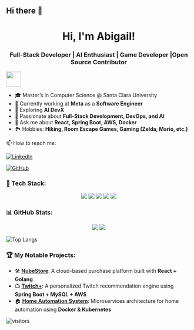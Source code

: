 ## Hi there 👋

<!--
**AAbiAbi/AAbiAbi** is a ✨ _special_ ✨ repository because its `README.md` (this file) appears on your GitHub profile.

Here are some ideas to get you started:



-->
<h1 align="center">Hi, I'm Abigail!</h1>
<h3 align="center">Full-Stack Developer | AI Enthusiast | Game Developer |Open Source Contributor</h3>

<img src="https://media.giphy.com/media/hvRJCLFzcasrR4ia7z/giphy.gif" width="40px">

- 🎓 Master’s in Computer Science @ Santa Clara University
- 🔭 Currently working at **Meta** as a **Software Engineer**
- 🌱 Exploring **AI DevX**
- 🚀 Passionate about **Full-Stack Development, DevOps, and AI**
- 💬 Ask me about **React, Spring Boot, AWS, Docker**
- 🏞 Hobbies: **Hiking, Room Escape Games, Gaming (Zelda, Mario, etc.)**

📫 How to reach me:

[![LinkedIn](https://img.shields.io/badge/LinkedIn-Profile-blue?style=flat-square&logo=linkedin)](https://www.linkedin.com/in/ningchen-liang-62756b23a/)

[![GitHub](https://img.shields.io/badge/GitHub-AAbiAbi-181717?style=flat-square&logo=github)](https://github.com/AAbiAbi)


### 🚀 Tech Stack:
<p align="center">
  <img src="https://img.shields.io/badge/Java-ED8B00?style=for-the-badge&logo=java&logoColor=white" />
  <img src="https://img.shields.io/badge/Spring_Boot-6DB33F?style=for-the-badge&logo=spring&logoColor=white" />
  <img src="https://img.shields.io/badge/React-61DAFB?style=for-the-badge&logo=react&logoColor=white" />
  <img src="https://img.shields.io/badge/Docker-2496ED?style=for-the-badge&logo=docker&logoColor=white" />
  <img src="https://img.shields.io/badge/AWS-FF9900?style=for-the-badge&logo=amazonaws&logoColor=white" />
</p>


### 📊 GitHub Stats:
<p align="center">
  <img src="https://github-readme-stats.vercel.app/api?username=AAbiAbi&show_icons=true&theme=tokyonight" />
  <img src="https://github-readme-stats.vercel.app/api/top-langs/?username=AAbiAbi&layout=compact&theme=tokyonight" />
</p>

![Top Langs](https://github-readme-stats.vercel.app/api/top-langs/?username=AAbiAbi&layout=compact&theme=tokyonight)


### 🏆 My Notable Projects:
- 🛠 **[NubeStore](https://github.com/AAbiAbi/NubeStore)**: A cloud-based purchase platform built with **React + Golang**
- 📺 **[Twitch+](https://github.com/AAbiAbi/TwitchPlus)**: A personalized Twitch recommendation engine using **Spring Boot + MySQL + AWS**
- 🏠 **[Home Automation System](https://github.com/AAbiAbi/SmartHomeControl)**: Microservices architecture for home automation using **Docker & Kubernetes**



![visitors](https://komarev.com/ghpvc/?username=AAbiAbi&color=blue)
